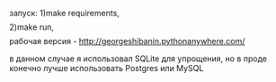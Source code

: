 запуск: 1)make requirements,
$$$$
        2)make run,
        $$$$
рабочая версия - http://georgeshibanin.pythonanywhere.com/
$$$$

в данном случае я использовал SQLite для упрощения, но в проде конечно лучше использовать Postgres или MySQL 
